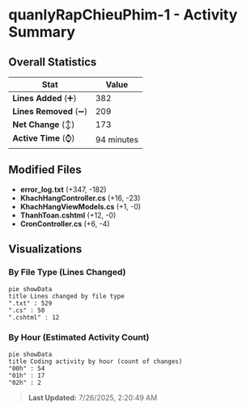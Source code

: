 # quanlyRapChieuPhim-1 - Activity Summary 

## Overall Statistics

| Stat                   | Value                                                             |
| ---------------------- | ----------------------------------------------------------------- |
| **Lines Added** (➕)   | 382                                          |
| **Lines Removed** (➖) | 209                                        |
| **Net Change** (↕)    | 173                |
| **Active Time** (⌚)   | 94 minutes |


## Modified Files
- **error_log.txt** (+347, -182)
- **KhachHangController.cs** (+16, -23)
- **KhachHangViewModels.cs** (+1, -0)
- **ThanhToan.cshtml** (+12, -0)
- **CronController.cs** (+6, -4)

## Visualizations

### By File Type (Lines Changed)

```mermaid
pie showData
title Lines changed by file type
".txt" : 529
".cs" : 50
".cshtml" : 12
```

### By Hour (Estimated Activity Count)

```mermaid
pie showData
title Coding activity by hour (count of changes)
"00h" : 54
"01h" : 17
"02h" : 2
```


> **Last Updated:** 7/26/2025, 2:20:49 AM